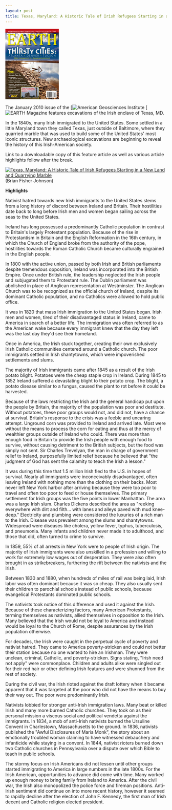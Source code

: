 ```yaml
---
layout: post
title: Texas, Maryland: A Historic Tale of Irish Refugees Starting in a New Land and Quarrying Marble (magazine article)
---
```


[![EARTH magazine January 2010](/images/earth_2010_01.png)](http://www.earthmagazine.org/issues/january-2010)

The January 2010 issue of the [![American Geosciences Institute](http://www.americangeosciences.org/) [![EARTH Magazine](http://www.earthmagazine.org/) features excavations of the Irish enclave of Texas, MD.

In the 1840s, many Irish immigrated to the United States. Some settled in a little Maryland town they called Texas, just outside of Baltimore, where they quarried marble that was used to build some of the United States' most iconic structures. New archaeological excavations are beginning to reveal the history of this Irish-American society.

Link to a downloadable copy of this feature article as well as various article highlights follow after the break.

<!--more-->

[![Texas, Maryland: A Historic Tale of Irish Refugees Starting in a New Land and Quarrying Marble](//images/earth_2010_01.png)](/images/EARTH_texas_article.pdf) (Brian Fisher Johnson)

**Highlights**

Nativist hatred towards new Irish immigrants to the United States stems from a long history of discord between Ireland and Britain. Their hostilities date back to long before Irish men and women began sailing across the seas to the United States.

Ireland has long possessed a predominantly Catholic population in contrast to Britain's largely Protestant population. Because of the rise in Protestantism in Britain and the English Reformation in the 16th century, in which the Church of England broke from the authority of the pope, hostilities towards the Roman Catholic Church became culturally engrained in the English people.

In 1800 with the active union, passed by both Irish and British parliaments despite tremendous opposition, Ireland was incorporated into the British Empire. Once under British rule, the leadership neglected the Irish people and subjugated them to Protestant rule. The Dublin parliament was abolished in place of Anglican representation at Westminster. The Anglican Church was to be recognized as the official church of Ireland, despite its dominant Catholic population, and no Catholics were allowed to hold public office.

It was in 1820 that mass Irish immigration to the United States began. Irish men and women, tired of their disadvantaged status in Ireland, came to America in search of a better life. The immigration was often referred to as the American wake because every immigrant knew that the day they left was the last day they'd see their homeland.

Once in America, the Irish stuck together, creating their own exclusively Irish Catholic communities centered around a Catholic church. The poor immigrants settled in Irish shantytowns, which were impoverished settlements and slums.

The majority of Irish immigrants came after 1845 as a result of the Irish potato blight. Potatoes were the cheap staple crop in Ireland. During 1845 to 1852 Ireland suffered a devastating blight to their potato crop. The blight, a potato disease similar to a fungus, caused the plant to rot before it could be harvested.

Because of the laws restricting the Irish and the general handicap put upon the people by Britain, the majority of the population was poor and destitute. Without potatoes, these poor groups would not, and did not, have a chance at survival. Britain's response to the crisis was a feeble and uncaring attempt. Unground corn was provided to Ireland and arrived late. Most were without the means to process the corn for eating and thus at the mercy of wealthier groups outside of Ireland who could. There was more than enough food in Britain to provide the Irish people with enough food to survive, without causing detriment to the British subjects, but the food was simply not sent. Sir Charles Trevelyan, the man in charge of government relief to Ireland, purposefully limited relief because he believed that "the judgment of God has sent the calamity to teach the Irish a lesson."

It was during this time that 1.5 million Irish fled to the U.S. in hopes of survival. Nearly all immigrants were inconceivably disadvantaged, often leaving Ireland with nothing more than the clothing on their backs. Most never left New York harbor after arriving because they were too poor to travel and often too poor to feed or house themselves. The primary settlement for Irish groups was the five points in lower Manhattan. The area was a large Irish slum. Charles Dickens described the area as "reeking everywhere with dirt and filth... with lanes and alleys paved with mud knee-deep." Electricity and plumbing were considered the luxuries of a rich man to the Irish. Disease was prevalent among the slums and shantytowns. Widespread were diseases like cholera, yellow fever, typhus, tuberculosis, and pneumonia. Many infants and children never made it to adulthood, and those that did, often turned to crime to survive.

In 1859, 55% of all arrests in New York were to people of Irish origin. The majority of Irish immigrants were also unskilled in a profession and willing to work for extremely low wages out of desperation. They were also often brought in as strikebreakers, furthering the rift between the nativists and the Irish.

Between 1830 and 1880, when hundreds of miles of rail was being laid, Irish labor was often dominant because it was so cheap. They also usually sent their children to parochial schools instead of public schools, because evangelical Protestants dominated public schools.

The nativists took notice of this difference and used it against the Irish. Because of these characterizing factors, many American Protestants, terming themselves as nativists, allied themselves in opposition to the Irish. Many believed that the Irish would not be loyal to America and instead would be loyal to the Church of Rome, despite assurances by the Irish population otherwise.

For decades, the Irish were caught in the perpetual cycle of poverty and nativist hatred. They came to America poverty-stricken and could not better their station because no one wanted to hire an Irishman. They were unclean, criminal, Catholic, and poverty-stricken. Signs stating, "Irish need not apply" were commonplace. Children and adults alike were singled out for their red hair or other defining Irish features and were shunned from the rest of society.

During the civil war, the Irish rioted against the draft lottery when it became apparent that it was targeted at the poor who did not have the means to buy their way out. The poor were predominantly Irish.

Nativists lobbied for stronger anti-Irish immigration laws. Many beat or killed Irish and many more burned Catholic churches. They took on as their personal mission a viscous social and political vendetta against the immigrants. In 1834, a mob of anti-Irish nativists burned the Ursuline Convent in Charlestown, Massachusetts to the ground. In 1836, nativists published the "Awful Disclosures of Maria Monk", the story about an emotionally troubled woman claiming to have witnessed debauchery and infanticide while staying in a convent. In 1844, nativist rioters burned down two Catholic churches in Pennsylvania over a dispute over which Bible to teach in public schools.

The stormy focus on Irish Americans did not lessen until other groups started immigrating to America in large numbers in the late 1800s. For the Irish American, opportunities to advance did come with time. Many worked up enough money to bring family from Ireland to America. After the civil war, the Irish also monopolized the police force and fireman positions. Anti-Irish sentiment did continue on into more recent history, however it seemed to rapidly decline after the election of John F. Kennedy, the first man of Irish decent and Catholic religion elected president.

